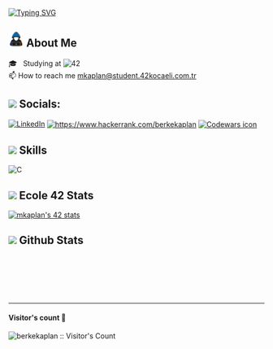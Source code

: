 <a href="https://github.com/berkekaplan"><img src="https://readme-typing-svg.herokuapp.com?font=Matrix&pause=1000&color=00CC00&width=435&lines=Welcome+to+Berke+Kaplan's+Github;Ecole+42+Student" alt="Typing SVG" /></a>

## <picture><img src = "https://github.com/0xAbdulKhalid/0xAbdulKhalid/raw/main/assets/mdImages/about_me.gif" width = 30px></picture> **About Me**
🎓 &nbsp; Studying at ![42](https://img.shields.io/badge/-Ecole-111111?style=flat&logo=42)<br/>
📫 How to reach me  mkaplan@student.42kocaeli.com.tr

## <img src="https://github.com/TheDudeThatCode/TheDudeThatCode/blob/master/Assets/Earth.gif" width="24px">  Socials: 
[![LinkedIn](https://img.shields.io/badge/LinkedIn-%230077B5.svg?logo=linkedin&logoColor=white)](https://linkedin.com/in/berkekaplan)
<a href="https://www.hackerrank.com/berkekaplan" target="blank"><img align="center" src="https://raw.githubusercontent.com/rahuldkjain/github-profile-readme-generator/master/src/images/icons/Social/hackerrank.svg" alt="https://www.hackerrank.com/berkekaplan" height="30" width="40" /></a>
<a href="https://www.codewars.com/users/mkaplan"> <img align="center" height="30"  alt="Codewars icon" src="https://docs.codewars.com/logo.svg"> </a>

## <img src="https://media2.giphy.com/media/QssGEmpkyEOhBCb7e1/giphy.gif?cid=ecf05e47a0n3gi1bfqntqmob8g9aid1oyj2wr3ds3mg700bl&rid=giphy.gif" width ="25"> Skills
![C](https://img.shields.io/badge/c-%2300599C.svg?style=for-the-badge&logo=c&logoColor=white)

## <img src="https://media.giphy.com/media/iY8CRBdQXODJSCERIr/giphy.gif" width="30"><b> Ecole 42 Stats </b>
<a href="https://github.com/oakoudad/badge42"><img src="https://badge.mediaplus.ma/greenbinary/mkaplan?1337Badge=off&UM6P=off" alt="mkaplan's 42 stats" /></a>

## <img src="https://media.giphy.com/media/iY8CRBdQXODJSCERIr/giphy.gif" width="30"><b> Github Stats </b>

<p><img src="https://github-readme-stats.vercel.app/api?username=berkekaplan&amp;theme=chartreuse-dark&amp;hide_border=true&amp;include_all_commits=false&amp;count_private=false" alt=""><br/></p>

<p><img src="https://github-readme-streak-stats.herokuapp.com/?user=berkekaplan&amp;theme=chartreuse-dark&amp;hide_border=true" alt=""><br/></p>

<p><img src="https://github-readme-stats.vercel.app/api/top-langs/?username=samiguntepe&amp;theme=chartreuse-dark&amp;hide_border=true&amp;include_all_commits=false&amp;count_private=false&amp;layout=compact" alt=""></p>

---
<h4 align="left">Visitor's count 👀</h4>
<p align="left"><img src="https://profile-counter.glitch.me/{berkekaplan}/count.svg" alt="berkekaplan :: Visitor's Count" /></p>
<br/>
<!-- Proudly created with GPRM ( https://gprm.itsvg.in ) -->
